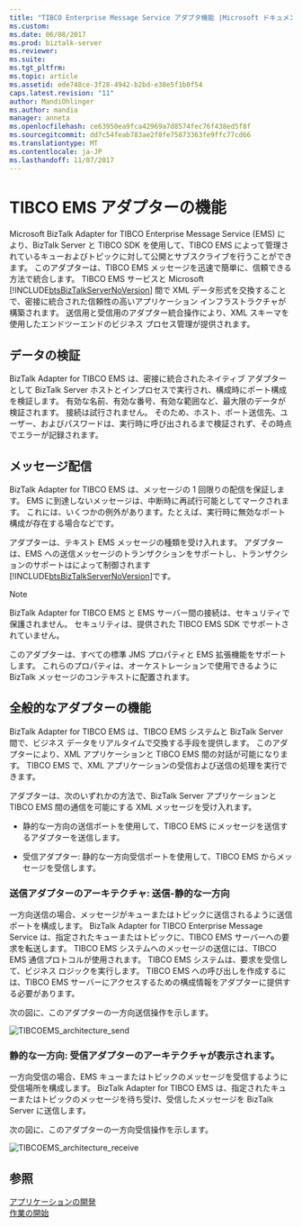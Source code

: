 ```yaml
---
title: "TIBCO Enterprise Message Service アダプタ機能 |Microsoft ドキュメント"
ms.custom: 
ms.date: 06/08/2017
ms.prod: biztalk-server
ms.reviewer: 
ms.suite: 
ms.tgt_pltfrm: 
ms.topic: article
ms.assetid: ede748ce-3f28-4942-b2bd-e38e5f1b0f54
caps.latest.revision: "11"
author: MandiOhlinger
ms.author: mandia
manager: anneta
ms.openlocfilehash: ce63950ea9fca42969a7d8574fec76f438ed5f8f
ms.sourcegitcommit: dd7c54feab783ae2f8fe75873363fe9ffc77cd66
ms.translationtype: MT
ms.contentlocale: ja-JP
ms.lasthandoff: 11/07/2017
---
```

# <a name="tibco-ems-adapter-features"></a>TIBCO EMS アダプターの機能
Microsoft BizTalk Adapter for TIBCO Enterprise Message Service (EMS) により、BizTalk Server と TIBCO SDK を使用して、TIBCO EMS によって管理されているキューおよびトピックに対して公開とサブスクライブを行うことができます。 このアダプターは、TIBCO EMS メッセージを迅速で簡単に、信頼できる方法で統合します。 TIBCO EMS サービスと Microsoft [!INCLUDE[btsBizTalkServerNoVersion](../includes/btsbiztalkservernoversion-md.md)] 間で XML データ形式を交換することで、密接に統合された信頼性の高いアプリケーション インフラストラクチャが構築されます。 送信用と受信用のアダプター統合操作により、XML スキーマを使用したエンドツーエンドのビジネス プロセス管理が提供されます。  
  
## <a name="data-validation"></a>データの検証  
 BizTalk Adapter for TIBCO EMS は、密接に統合されたネイティブ アダプターとして BizTalk Server ホストとインプロセスで実行され、構成時にポート構成を検証します。 有効な名前、有効な番号、有効な範囲など、最大限のデータが検証されます。 接続は試行されません。 そのため、ホスト、ポート送信先、ユーザー、およびパスワードは、実行時に呼び出されるまで検証されず、その時点でエラーが記録されます。  
  
## <a name="message-delivery"></a>メッセージ配信  
 BizTalk Adapter for TIBCO EMS は、メッセージの 1 回限りの配信を保証します。 EMS に到達しないメッセージは、中断時に再試行可能としてマークされます。 これには、いくつかの例外があります。たとえば、実行時に無効なポート構成が存在する場合などです。  
  
 アダプターは、テキスト EMS メッセージの種類を受け入れます。  アダプターは、EMS への送信メッセージのトランザクションをサポートし、トランザクションのサポートはによって制御されます[!INCLUDE[btsBizTalkServerNoVersion](../includes/btsbiztalkservernoversion-md.md)]です。  
  
> [!NOTE]
>  BizTalk Adapter for TIBCO EMS と EMS サーバー間の接続は、セキュリティで保護されません。 セキュリティは、提供された TIBCO EMS SDK でサポートされていません。  
  
 このアダプターは、すべての標準 JMS プロパティと EMS 拡張機能をサポートします。 これらのプロパティは、オーケストレーションで使用できるように BizTalk メッセージのコンテキストに配置されます。  
  
## <a name="general-adapter-features"></a>全般的なアダプターの機能  
 BizTalk Adapter for TIBCO EMS は、TIBCO EMS システムと BizTalk Server 間で、ビジネス データをリアルタイムで交換する手段を提供します。 このアダプターにより、XML アプリケーションと TIBCO EMS 間の対話が可能になります。 TIBCO EMS で、XML アプリケーションの受信および送信の処理を実行できます。  
  
 アダプターは、次のいずれかの方法で、BizTalk Server アプリケーションと TIBCO EMS 間の通信を可能にする XML メッセージを受け入れます。  
  
-   静的な一方向の送信ポートを使用して、TIBCO EMS にメッセージを送信するアダプターを送信します。  
  
-   受信アダプター: 静的な一方向受信ポートを使用して、TIBCO EMS からメッセージを受信します。  
  
### <a name="transmit-adapter-architecture-send--static-one-way"></a>送信アダプターのアーキテクチャ: 送信-静的な一方向  
 一方向送信の場合、メッセージがキューまたはトピックに送信されるように送信ポートを構成します。 BizTalk Adapter for TIBCO Enterprise Message Service は、指定されたキューまたはトピックに、TIBCO EMS サーバーへの要求を転送します。 TIBCO EMS システムへのメッセージの送信には、TIBCO EMS 通信プロトコルが使用されます。 TIBCO EMS システムは、要求を受信して、ビジネス ロジックを実行します。 TIBCO EMS への呼び出しを作成するには、TIBCO EMS サーバーにアクセスするための構成情報をアダプターに提供する必要があります。  
  
 次の図に、このアダプターの一方向送信操作を示します。  
  
 ![](../core/media/tibcoems-architecture-send.gif "TIBCOEMS_architecture_send")  
  
### <a name="receive-adapter-architecture-receive--static-one-way"></a>静的な一方向: 受信アダプターのアーキテクチャが表示されます。  
 一方向受信の場合、EMS キューまたはトピックのメッセージを受信するように受信場所を構成します。 BizTalk Adapter for TIBCO EMS は、指定されたキューまたはトピックのメッセージを待ち受け、受信したメッセージを BizTalk Server に送信します。  
  
 次の図に、このアダプターの一方向受信操作を示します。  
  
 ![](../core/media/tibcoems-architecture-receive.gif "TIBCOEMS_architecture_receive")  
  
## <a name="see-also"></a>参照  
 [アプリケーションの開発](../core/developing-applications5.md)   
 [作業の開始](../core/getting-started-with-biztalk-adapter-for-tibco-enterprise-message-service.md)